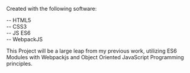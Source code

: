 Created with the following software:

-- HTML5  
-- CSS3  
-- JS ES6  
-- WebpackJS  
  
This Project will be a large leap from my previous work, utilizing ES6 Modules with Webpackjs and Object Oriented JavaScript Programming principles.
